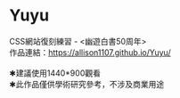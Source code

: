 # Yuyu
CSS網站復刻練習 - <幽遊白書50周年><br>
作品連結：https://allison1107.github.io/Yuyu/<br>
<br>
✱建議使用1440*900觀看<br>
✱此作品僅供學術研究參考，不涉及商業用途
